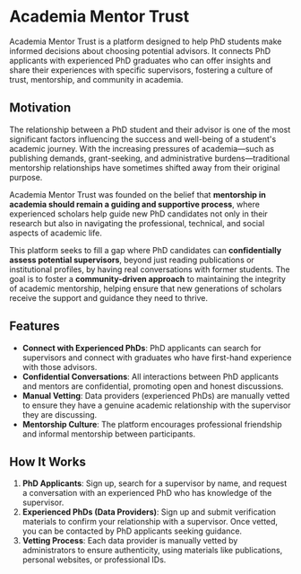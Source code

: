 # Academia Mentor Trust

Academia Mentor Trust is a platform designed to help PhD students make informed decisions about choosing potential advisors. It connects PhD applicants with experienced PhD graduates who can offer insights and share their experiences with specific supervisors, fostering a culture of trust, mentorship, and community in academia.

## Motivation

The relationship between a PhD student and their advisor is one of the most significant factors influencing the success and well-being of a student's academic journey. With the increasing pressures of academia—such as publishing demands, grant-seeking, and administrative burdens—traditional mentorship relationships have sometimes shifted away from their original purpose. 

Academia Mentor Trust was founded on the belief that **mentorship in academia should remain a guiding and supportive process**, where experienced scholars help guide new PhD candidates not only in their research but also in navigating the professional, technical, and social aspects of academic life. 

This platform seeks to fill a gap where PhD candidates can **confidentially assess potential supervisors**, beyond just reading publications or institutional profiles, by having real conversations with former students. The goal is to foster a **community-driven approach** to maintaining the integrity of academic mentorship, helping ensure that new generations of scholars receive the support and guidance they need to thrive.

## Features

- **Connect with Experienced PhDs**: PhD applicants can search for supervisors and connect with graduates who have first-hand experience with those advisors.
- **Confidential Conversations**: All interactions between PhD applicants and mentors are confidential, promoting open and honest discussions.
- **Manual Vetting**: Data providers (experienced PhDs) are manually vetted to ensure they have a genuine academic relationship with the supervisor they are discussing.
- **Mentorship Culture**: The platform encourages professional friendship and informal mentorship between participants.

## How It Works

1. **PhD Applicants**: Sign up, search for a supervisor by name, and request a conversation with an experienced PhD who has knowledge of the supervisor.
2. **Experienced PhDs (Data Providers)**: Sign up and submit verification materials to confirm your relationship with a supervisor. Once vetted, you can be contacted by PhD applicants seeking guidance.
3. **Vetting Process**: Each data provider is manually vetted by administrators to ensure authenticity, using materials like publications, personal websites, or professional IDs.

